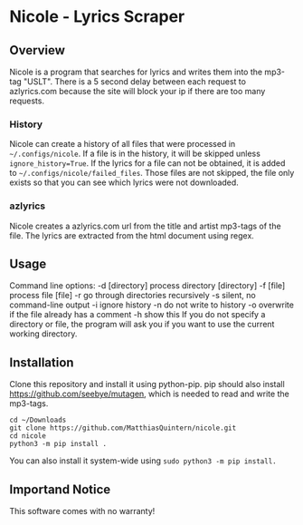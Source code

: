 # Nicole - Lyrics Scraper

## Overview
Nicole is a program that searches for lyrics and writes them into the mp3-tag "USLT".
There is a 5 second delay between each request to azlyrics.com because the site will block your ip if there are too many requests.

### History
Nicole can create a history of all files that were processed in `~/.configs/nicole`.
If a file is in the history, it will be skipped unless `ignore_history=True`.
If the lyrics for a file can not be obtained, it is added to `~/.configs/nicole/failed_files`.
Those files are not skipped, the file only exists so that you can see which lyrics were not downloaded.

### azlyrics
Nicole creates a azlyrics.com url from the title and artist mp3-tags of the file.
The lyrics are extracted from the html document using regex.


## Usage
Command line options:
    -d [directory] process directory [directory]
    -f [file] process file [file]
    -r go through directories recursively
    -s silent, no command-line output
    -i ignore history
    -n do not write to history
    -o overwrite if the file already has a comment
    -h show this
If you do not specify a directory or file, the program will ask you if you want to use the current working directory.

## Installation
Clone this repository and install it using python-pip.
pip should also install https://github.com/seebye/mutagen, which is needed to read and write the mp3-tags.
```shell
cd ~/Downloads
git clone https://github.com/MatthiasQuintern/nicole.git
cd nicole
python3 -m pip install .
```
You can also install it system-wide using `sudo python3 -m pip install.`

## Importand Notice
This software comes with no warranty!
